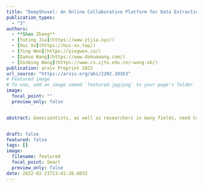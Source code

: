 ```yaml
---
title: "DeepShovel: An Online Collaborative Platform for Data Extraction in Geoscience Literature with AI Assistance"
publication_types:
  - "3"
authors:
  - **Shao Zhang**
  - [Yuting Jia](https://www.ytjia.xyz/)
  - [Hui Xu](https://hui-xu.top/)
  - [Ying Wen](https://yingwen.io/)
  - [Dakuo Wang](https://www.dakuowang.com/)
  - [Xinbing Wang](https://www.cs.sjtu.edu.cn/~wang-xb/)
publication: arxiv Preprint 2022
url_source: "https://arxiv.org/abs/2202.10163"
# Featured image
# To use, add an image named `featured.jpg/png` to your page's folder. 
image:
  focal_point: ""
  preview_only: false


abstract: Geoscientists, as well as researchers in many fields, need to read a huge amount of literature to locate, extract, and aggregate relevant results and data to enable future research or to build a scientific database, but there is no existing system to support this use case well. In this paper, based on the findings of a formative study about how geoscientists collaboratively annotate literature and extract and aggregate data, we proposed DeepShovel, a publicly-available AI-assisted data extraction system to support their needs. DeepShovel leverages the state-of-the-art neural network models to support researcher(s) easily and accurately annotate papers (in the PDF format) and extract data from tables, figures, maps, etc. in a human-AI collaboration manner. A follow-up user evaluation with 14 researchers suggested DeepShovel improved users' efficiency of data extraction for building scientific databases, and encouraged teams to form a larger scale but more tightly-coupled collaboration.


draft: false
featured: false
tags: []
image:
  filename: featured
  focal_point: Smart
  preview_only: false
date: 2022-02-21T13:41:26.603Z
---
```

